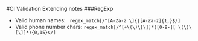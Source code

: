 #CI Validation Extending notes
###RegExp 
+ Valid human names:  ` regex_match[/^[A-Za-z \]{}[A-Za-z]{1,}$/]`
+ Valid phone number chars: `regex_match[/^[+\(\)\[\]]*([0-9-][ \(\)\[\]]*){0,15}$/]`
